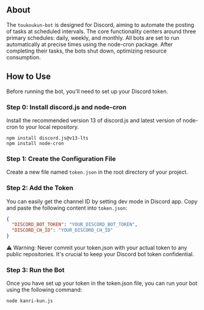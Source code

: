 ## About
The `toukoukun-bot` is designed for Discord, aiming to automate the posting of tasks at scheduled intervals. The core functionality centers around three primary schedules: daily, weekly, and monthly. All bots are set to run automatically at precise times using the node-cron package. After completing their tasks, the bots shut down, optimizing resource consumption.

## How to Use
Before running the bot, you'll need to set up your Discord token.
### Step 0: Install discord.js and node-cron
Install the recommended version 13 of discord.js and latest version of node-cron to your local repository.
```
npm install discord.js@v13-lts
npm install node-cron
```
### Step 1: Create the Configuration File
Create a new file named `token.json` in the root directory of your project.
### Step 2: Add the Token
You can easily get the channel ID by setting dev mode in Discord app.
Copy and paste the following content into `token.json`:
```json
{
  "DISCORD_BOT_TOKEN": "YOUR_DISCORD_BOT_TOKEN",
  "DISCORD_CH_ID": "YOUR_DISCORD_CH_ID"
}
```
⚠️ Warning: Never commit your token.json with your actual token to any public repositories. It's crucial to keep your Discord bot token confidential.
### Step 3: Run the Bot
Once you have set up your token in the token.json file, you can run your bot using the following command:
```
node kanri-kun.js
```
